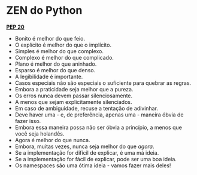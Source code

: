 # ZEN do Python

**[PEP 20](https://www.python.org/dev/peps/pep-0020/)**

- Bonito é melhor do que feio.
- O explícito é melhor do que o implícito.
- Simples é melhor do que complexo.
- Complexo é melhor do que complicado.
- Plano é melhor do que aninhado.
- Esparso é melhor do que denso.
- A legibilidade é importante.
- Casos especiais não são especiais o suficiente para quebrar as regras.
- Embora a praticidade seja melhor que a pureza.
- Os erros nunca devem passar silenciosamente.
- A menos que sejam explicitamente silenciados.
- Em caso de ambiguidade, recuse a tentação de adivinhar.
- Deve haver uma - e, de preferência, apenas uma - maneira óbvia de fazer isso.
- Embora essa maneira possa não ser óbvia a princípio, a menos que você seja holandês.
- Agora é melhor do que nunca.
- Embora, muitas vezes, nunca seja melhor do que *agora*.
- Se a implementação for difícil de explicar, é uma má ideia.
- Se a implementação for fácil de explicar, pode ser uma boa ideia.
- Os namespaces são uma ótima ideia - vamos fazer mais deles!
